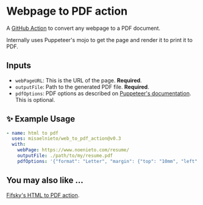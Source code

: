 # Webpage to PDF action

A [GitHub Action](https://github.com/features/actions) to convert any webpage to a PDF document.

Internally uses Puppeteer's mojo to get the page and render it to print it to PDF.

## Inputs

* `webPageURL`: This is the URL of the page. **Required**.
* `outputFile`: Path to the generated PDF file. **Required**.
* `pdfOptions`: PDF options as described on [Puppeteer's documentation](https://github.com/GoogleChrome/puppeteer/blob/master/docs/api.md#pagepdfoptions). This is optional.

## ✨ Example Usage

```yml
- name: html to pdf
  uses: misaelnieto/web_to_pdf_action@v0.3
  with:
    webPage: https://www.noenieto.com/resume/
    outputFile: ./path/to/my/resume.pdf
    pdfOptions: '{"format": "Letter", "margin": {"top": "10mm", "left": "10mm", "right": "10mm", "bottom": "10mm"}}'
```

## You may also like ...

[Fifsky's HTML to PDF action](https://github.com/fifsky/html-to-pdf-action).
